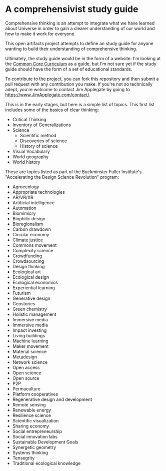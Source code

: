 # A comprehensivist study guide

Comprehensive thinking is an attempt to integrate what we have learned about Universe in order to gain a clearer understanding of our world and how to make it work for everyone.

This open artifacts project attempts to define an study guide for anyone wanting to build their understanding of comprehensive thinking.

Ultimately, the study guide would be in the form of a website. I'm looking at the [Common Core Curriculum](http://www.corestandards.org/) as a guide, but I'm not sure yet if the study guide should have the form of a set of educational standards.

To contribute to the project, you can fork this repository and then submit a pull request with any contribution you make. If you're not so technically adept, you're welcome to contact Jim Applegate by going to https://www.JimApplegate.com/contact/.

This is in the early stages, but here is a simple list of topics. This first list includes some of the basics of clear thinking:

* Critical Thinking
* Inventory of Generalizations
* Science
	* Scientific method
	* Discoveries of science
	* History of science
* Visual Vocabulary
* World geography
* World history


These are topics listed as part of the Buckminster Fuller Institute's "Accelerating the Design Science Revolution" program:

* Agroecology
* Appropriate technologies
* AR/VR/XR
* Artificial intelligence
* Automation
* Biomimicry
* Biophilic design
* Bioregionalism
* Carbon drawdown
* Circular economy
* Climate justice
* Commons movement
* Complexity science
* Crowdfunding
* Crowdsourcing
* Design thinking
* Ecological art
* Ecological design
* Ecological economics
* Experiential learning
* Futurism
* Generative design
* Geostories
* Green chemistry
* Holistic management
* Immersive media
* Immersive media
* Impact investing
* Living buildings
* Machine learning
* Maker movement
* Material science
* Metadesign
* Network science
* Open access
* Open science
* Open source
* P2P
* Permaculture
* Platform cooperatives
* Regenerative design and development
* Remote sensing
* Renewable energy
* Resilience science
* Scientific visualization
* Sharing economy
* Social entrepreneurship
* Social innovation labs
* Sustainable Development Goals
* Synergetic geometry
* Systems thinking
* Tensegrity
* Traditional ecological knowledge
